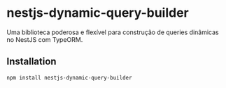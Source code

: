 # nestjs-dynamic-query-builder

Uma biblioteca poderosa e flexível para construção de queries dinâmicas no NestJS com TypeORM.

## Installation

```bash
npm install nestjs-dynamic-query-builder
```
